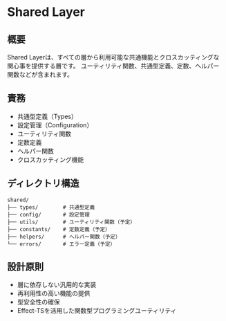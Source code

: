 # Shared Layer

## 概要

Shared Layerは、すべての層から利用可能な共通機能とクロスカッティングな関心事を提供する層です。
ユーティリティ関数、共通型定義、定数、ヘルパー関数などが含まれます。

## 責務

- 共通型定義（Types）
- 設定管理（Configuration）
- ユーティリティ関数
- 定数定義
- ヘルパー関数
- クロスカッティング機能

## ディレクトリ構造

```
shared/
├── types/        # 共通型定義
├── config/       # 設定管理
├── utils/        # ユーティリティ関数（予定）
├── constants/    # 定数定義（予定）
├── helpers/      # ヘルパー関数（予定）
└── errors/       # エラー定義（予定）
```

## 設計原則

- 層に依存しない汎用的な実装
- 再利用性の高い機能の提供
- 型安全性の確保
- Effect-TSを活用した関数型プログラミングユーティリティ
